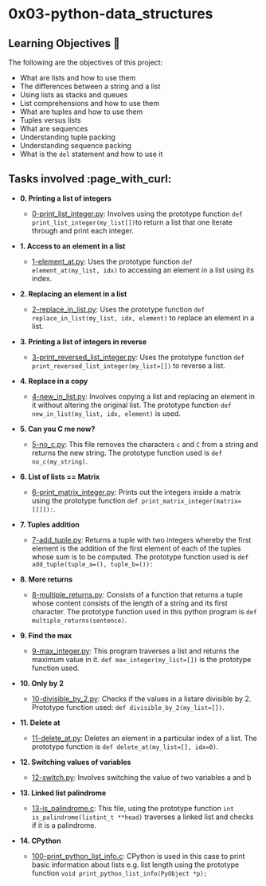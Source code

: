 <h1 align='centre'>0x03-python-data_structures</h1>

## Learning Objectives :dart:

The following are the objectives of this project:
* What are lists and how to use them
* The differences between a string and a list
* Using lists as stacks and queues
* List comprehensions and how to use them
* What are tuples and how to use them
* Tuples versus lists
* What are sequences
* Understanding tuple packing
* Understanding sequence packing
* What is the `del` statement and how to use it

<h2>Tasks involved :page_with_curl:</h2>

* **0. Printing a list of integers**
  * [0-print_list_integer.py](./0-print_list_integer.py): Involves using the prototype function `def print_list_integer(my_list[])`to return a list that one iterate through and print each integer.

* **1. Access to an element in a list**
  * [1-element_at.py](./1-element_at.py): Uses the prototype function `def element_at(my_list, idx)` to accessing an element in a list using its index.

* **2. Replacing an element in a list**
  * [2-replace_in_list.py](./2-replace_in_list.py): Uses the prototype function `def replace_in_list(my_list, idx, element)` to replace an element in a list.

* **3. Printing a list of integers in reverse**
  * [3-print_reversed_list_integer.py](./3-print_reversed_list_integer.py): Uses the prototype function `def print_reversed_list_integer(my_list=[])` to reverse a list.

* **4. Replace in a copy**
  * [4-new_in_list.py](./4-new_in_list.py): Involves copying a list and replacing an element in it without altering the original list. The prototype function `def new_in_list(my_list, idx, element)` is used.

* **5. Can you C me now?**
  * [5-no_c.py](./5-no_c.py): This file removes the characters `c` and `C` from a string and returns the new string. The prototype function used is `def no_c(my_string)`.

* **6. List of lists == Matrix**
  * [6-print_matrix_integer.py](./6-print_matrix_integer.py): Prints out the integers inside a matrix using the prototype function `def print_matrix_integer(matrix=[[]]):`.

* **7. Tuples addition**
  * [7-add_tuple.py](./7-add_tuple.py): Returns a tuple with two integers whereby the first element is the addition of the first element of each of the tuples whose sum is to be computed. The prototype function used is `def add_tuple(tuple_a=(), tuple_b=()):`

* **8. More returns**
  * [8-multiple_returns.py](8-multiple_returns.py): Consists of a function that returns a tuple whose content consists of the length of a string and its first character. The prototype function used in this python program is `def multiple_returns(sentence)`.

* **9. Find the max**
  * [9-max_integer.py](9-max_integer.py): This program traverses a list and returns the maximum value in it. `def max_integer(my_list=[])` is the prototype function used.

* **10. Only by 2**
  * [10-divisible_by_2.py](10-divisible_by_2.py): Checks if the values in a listare divisible by 2. Prototype function used: `def divisible_by_2(my_list=[])`.

* **11. Delete at**
  * [11-delete_at.py](11-delete_at.py): Deletes an element in a particular index of a list. The prototype function is `def delete_at(my_list=[], idx=0)`.

* **12. Switching values of variables**
  * [12-switch.py](12-switch.py): Involves switching the value of two variables a and b

* **13. Linked list palindrome**
  * [13-is_palindrome.c](./13-is_palindrome.c): This file, using the prototype function `int is_palindrome(listint_t **head)` traverses a linked list and checks if it is a palindrome.

* **14. CPython**
  * [100-print_python_list_info.c](100-print_python_list_info.c): CPython is used in this case to print basic information about lists e.g. list length using the prototype function `void print_python_list_info(PyObject *p);`

